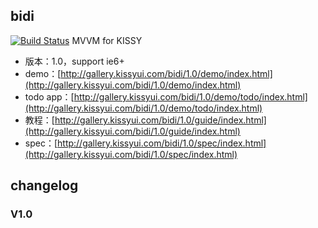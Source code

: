 ## bidi

[![Build Status](https://travis-ci.org/shepherdwind/bidi.png?branch=master)](https://travis-ci.org/shepherdwind/bidi)
MVVM for KISSY

* 版本：1.0，support ie6+
* demo：[http://gallery.kissyui.com/bidi/1.0/demo/index.html](http://gallery.kissyui.com/bidi/1.0/demo/index.html)
* todo app：[http://gallery.kissyui.com/bidi/1.0/demo/todo/index.html](http://gallery.kissyui.com/bidi/1.0/demo/todo/index.html)
* 教程：[http://gallery.kissyui.com/bidi/1.0/guide/index.html](http://gallery.kissyui.com/bidi/1.0/guide/index.html)
* spec：[http://gallery.kissyui.com/bidi/1.0/spec/index.html](http://gallery.kissyui.com/bidi/1.0/spec/index.html)

## changelog

### V1.0


